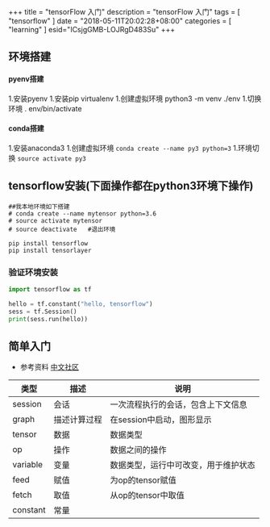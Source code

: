 +++
title = "tensorFlow 入门"
description = "tensorFlow 入门"
tags = [
    "tensorflow"
]
date = "2018-05-11T20:02:28+08:00"
categories = [
    "learning"
]
esid="ICsjgGMB-LOJRgD483Su"
+++
## 环境搭建

#### pyenv搭建

1.安装pyenv
1.安装pip  virtualenv
1.创建虚拟环境
python3 -m venv ./env
1.切换环境
. env/bin/activate

#### conda搭建
1.安装anaconda3
1.创建虚拟环境
`conda create --name py3 python=3`
1.环境切换
`source activate py3`

## tensorflow安装(下面操作都在python3环境下操作)

```shell
##我本地环境如下搭建
# conda create --name mytensor python=3.6
# source activate mytensor
# source deactivate   #退出环境

pip install tensorflow
pip install tensorlayer

```

### 验证环境安装
```python
import tensorflow as tf

hello = tf.constant("hello, tensorflow")
sess = tf.Session()
print(sess.run(hello))

```

## 简单入门
* 参考资料 [中文社区](http://www.tensorfly.cn/)

| 类型 | 描述 | 说明
| --- | --- |---
| session | 会话 | 一次流程执行的会话，包含上下文信息
| graph | 描述计算过程 | 在session中启动，图形显示
| tensor | 数据 | 数据类型
| op   | 操作 | 数据之间的操作
| variable | 变量 | 数据类型，运行中可改变，用于维护状态
| feed | 赋值 | 为op的tensor赋值
| fetch | 取值 | 从op的tensor中取值
| constant | 常量 |


